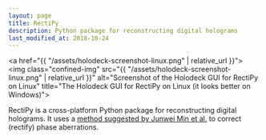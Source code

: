 ```yaml
---
layout: page
title: RectiPy
description: Python package for reconstructing digital holograms
last_modified_at: 2018-10-24
---
```


<a href="{{ "/assets/holodeck-screenshot-linux.png" | relative_url }}">
<img class="confined-img"
     src="{{ "/assets/holodeck-screenshot-linux.png" | relative_url }}"
     alt="Screenshot of the Holodeck GUI for RectiPy on Linux"
     title="The Holodeck GUI for RectiPy on Linux (it looks better on Windows)">
</a>

RectiPy is a cross-platform Python package for reconstructing digital holograms.  It uses
a [method suggested by Junwei Min et al.][paper] to correct (rectify) phase aberrations.

[paper]: https://sci-hub.tw/10.1364/OL.42.000227
[GitLab]: https://gitlab.com/meribold/rectipy
